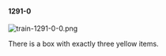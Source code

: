#### 1291-0
![train-1291-0-0.png](https://github.com/lil-lab/nlvr/raw/master/nlvr/train/images/34/train-1291-0-0.png "train-1291-0-0.png")

There is a box with exactly three yellow items.